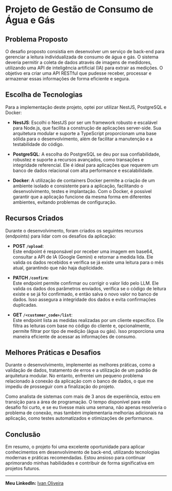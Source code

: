 # Projeto de Gestão de Consumo de Água e Gás

## Problema Proposto

O desafio  proposto consistia em desenvolver um serviço de back-end para gerenciar a leitura individualizada de consumo de água e gás. O sistema deveria permitir a coleta de dados através de imagens de medidores, utilizando uma API de inteligência artificial (IA) para extrair as medições. O objetivo era criar uma API RESTful que pudesse receber, processar e armazenar essas informações de forma eficiente e segura.

## Escolha de Tecnologias

Para a implementação deste projeto, optei por utilizar NestJS, PostgreSQL e Docker:

- **NestJS**: Escolhi o NestJS por ser um framework robusto e escalável para Node.js, que facilita a construção de aplicações server-side. Sua arquitetura modular e suporte a TypeScript proporcionam uma base sólida para o desenvolvimento, além de facilitar a manutenção e a testabilidade do código.

- **PostgreSQL**: A escolha do PostgreSQL se deu por sua confiabilidade, robustez e suporte a recursos avançados, como transações e integridade referencial. Ele é ideal para aplicações que requerem um banco de dados relacional com alta performance e escalabilidade.

- **Docker**: A utilização de containers Docker permite a criação de um ambiente isolado e consistente para a aplicação, facilitando o desenvolvimento, testes e implantação. Com o Docker, é possível garantir que a aplicação funcione da mesma forma em diferentes ambientes, evitando problemas de configuração.

## Recursos Criados

Durante o desenvolvimento, foram criados os seguintes recursos (endpoints) para lidar com os desafios da aplicação:

- **POST `/upload`**:  
  Este endpoint é responsável por receber uma imagem em base64, consultar a API de IA (Google Gemini) e retornar a medida lida. Ele valida os dados recebidos e verifica se já existe uma leitura para o mês atual, garantindo que não haja duplicidade.

- **PATCH `/confirm`**:  
  Este endpoint permite confirmar ou corrigir o valor lido pelo LLM. Ele valida os dados dos parâmetros enviados, verifica se o código de leitura existe e se já foi confirmado, e então salva o novo valor no banco de dados. Isso assegura a integridade dos dados e evita confirmações duplicadas.

- **GET `/<customer_code>/list`**:  
  Este endpoint lista as medidas realizadas por um cliente específico. Ele filtra as leituras com base no código do cliente e, opcionalmente, permite filtrar por tipo de medição (água ou gás). Isso proporciona uma maneira eficiente de acessar as informações de consumo.

## Melhores Práticas e Desafios

Durante o desenvolvimento, implementei as melhores práticas, como a validação de dados, tratamento de erros e a utilização de um padrão de arquitetura modular. No entanto, enfrentei um pequeno problema relacionado à conexão da aplicação com o banco de dados, o que me impediu de prosseguir com a finalização do projeto.

Como analista de sistemas com mais de 3 anos de experiência, estou em transição para a área de programação. O tempo disponível para este desafio foi curto, e se eu tivesse mais uma semana, não apenas resolveria o problema de conexão, mas também implementaria melhorias adicionais na aplicação, como testes automatizados e otimizações de performance.

## Conclusão

Em resumo, o projeto foi uma excelente oportunidade para aplicar conhecimentos em desenvolvimento de back-end, utilizando tecnologias modernas e práticas recomendadas. Estou ansioso para continuar aprimorando minhas habilidades e contribuir de forma significativa em projetos futuros.

---

**Meu LinkedIn:** [Ivan Oliveira](https://www.linkedin.com/in/ivanolivendev/)
